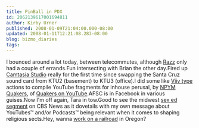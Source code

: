 ```yaml
---
title: PinBall in PDX
id: 2062139617001694811
author: Kirby Urner
published: 2008-01-09T21:04:00.000-08:00
updated: 2008-01-11T12:21:08.283-08:00
blog: bizmo_diaries
tags: 
---
```


I bounced around a lot today, between telecommutes, although [Razz](http://mybizmo.blogspot.com/2006/09/razz_07.html) only had a couple of errands.Fun intersecting with Brian the other day.Fired up [Camtasia Studio](http://controlroom.blogspot.com/2007/06/computer-anatomy.html) really for the first time since swapping the Santa Cruz sound card from KTU2 (basement) to KTU3 (office).I did some like [Viiv type](http://controlroom.blogspot.com/2006/01/serving-from-algebra-city.html) actions to compile YouTube fragments for inhouse perusal, by [NPYM Quakers](http://worldgame.blogspot.com/2007/07/annual-session.html), of [Quakers on YouTube](http://youtube.com/results?search_query=quakers).AFSC is in Facebook in various guises.Now I'm off again, Tara in tow.Good to see the midwest [sex ed segment](http://www.cbsnews.com/stories/2008/01/09/eveningnews/main3694258.shtml) on CBS News as it dovetails with my own message about YouTubes™ and/or Podcasts™ being relevant when it comes to shaping religious sects.Hey, wanna [work on a railroad](http://groups.google.com/group/comp.lang.python/browse_thread/thread/a4477010979e64c8/597cd4079eedcf27?hl=en#597cd4079eedcf27) in Oregon?[](https://blogger.googleusercontent.com/img/b/R29vZ2xl/AVvXsEhn8Z9BFDeqEczekEhyphenhyphenvt9liRQYNWmmYVfthXMP0j9gyfjGRSHZvsmCfECPlrVgCQqF1w5dOsNA5nIoMN2kXgoVltUMoiOtzT1ysAPBNF2wAFS4lFzgx_nvVnBu5O5kRvCd5gm0/s1600-h/npsign.jpg)